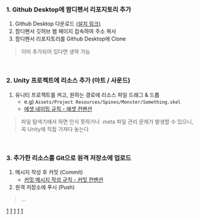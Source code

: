 ### 1. Github Desktop에 팜디펜서 리포지토리 추가
1. Github Desktop 다운로드 [(설치 링크)](https://central.github.com/deployments/desktop/desktop/latest/win32)
2. 팜디펜서 깃허브 웹 페이지 접속하여 주소 복사
3. 팜디펜서 리포지토리를 Github Desktop에 Clone

 > 이미 추가되어 있다면 생략 가능

<br>

### 2. Unity 프로젝트에 리소스 추가 (아트 / 사운드)
1. 유니티 프로젝트를 켜고, 원하는 경로에 리소스 파일 드래그 & 드롭
    - e.g) `Assets/Project Resources/Spines/Monster/Something.skel`
    - [에셋 네이밍 규칙 - 에셋 컨벤션]()
> 파일 탐색기에서 하면 인식 못하거나 .meta 파일 관리 문제가 발생할 수 있으니, 꼭 Unity에 직접 가져다 놓는다

<br>

### 3. 추가한 리소스를 Git으로 원격 저장소에 업로드
1. 메시지 작성 후 커밋 (Commit)
    - [커밋 메시지 작성 규칙 - 커밋 컨벤션]()
2. 원격 저장소에 푸시 (Push)

> ...

[1](https://github.com/user-attachments/assets/916310b7-62ea-47ee-bbca-6a7bcfb795f7)
[1](https://github.com/user-attachments/assets/ec0158b7-af21-4807-8256-6b6c890e6b2c)
[1](https://github.com/user-attachments/assets/0f896fa7-911a-412c-b19d-ee61fdd97278)
[1](https://github.com/user-attachments/assets/c3c569df-4b54-425f-8b9d-74e1d37af0ce)
[1](https://github.com/user-attachments/assets/2261d316-0ad9-49ed-9071-fbb9baadbcc5)